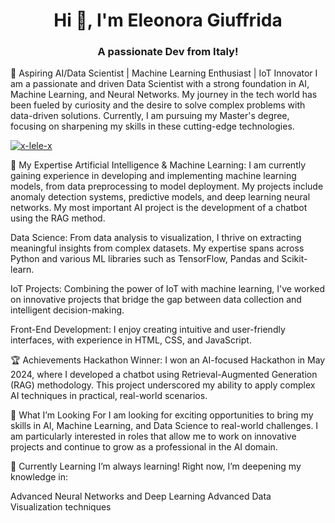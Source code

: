 <h1 align="center">Hi 👋, I'm Eleonora Giuffrida</h1>
<h3 align="center">A passionate Dev from Italy!</h3>
🚀 Aspiring AI/Data Scientist | Machine Learning Enthusiast | IoT Innovator
I am a passionate and driven Data Scientist with a strong foundation in AI, Machine Learning, and Neural Networks. My journey in the tech world has been fueled by curiosity and the desire to solve complex problems with data-driven solutions. Currently, I am pursuing my Master's degree, focusing on sharpening my skills in these cutting-edge technologies.

<p align="left"> <a href="https://github.com/ryo-ma/github-profile-trophy"><img src="https://github-profile-trophy.vercel.app/?username=x-lele-x" alt="x-lele-x" /></a> </p>

🧠 My Expertise
Artificial Intelligence & Machine Learning: I am currently gaining experience in developing and implementing machine learning models, from data preprocessing to model deployment. My projects include anomaly detection systems, predictive models, and deep learning neural networks. My most important AI project is the development of a chatbot using the RAG method.

Data Science: From data analysis to visualization, I thrive on extracting meaningful insights from complex datasets. My expertise spans across Python and various ML libraries such as TensorFlow, Pandas and Scikit-learn.

IoT Projects: Combining the power of IoT with machine learning, I've worked on innovative projects that bridge the gap between data collection and intelligent decision-making.

Front-End Development: I enjoy creating intuitive and user-friendly interfaces, with experience in HTML, CSS, and JavaScript. 

🏆 Achievements
Hackathon Winner: I won an AI-focused Hackathon in May 2024, where I developed a chatbot using Retrieval-Augmented Generation (RAG) methodology. This project underscored my ability to apply complex AI techniques in practical, real-world scenarios.

<!--IoT Hackathon Champion: I also clinched first place in an IoT Hackathon, where my project demonstrated the effective integration of IoT devices with real-time data analysis.-->

🎯 What I’m Looking For
I am looking for exciting opportunities to bring my skills in AI, Machine Learning, and Data Science to real-world challenges. I am particularly interested in roles that allow me to work on innovative projects and continue to grow as a professional in the AI domain.

🌱 Currently Learning
I’m always learning! Right now, I’m deepening my knowledge in:

Advanced Neural Networks and Deep Learning
Advanced Data Visualization techniques




<!--
**x-Lele-x/x-Lele-x** is a ✨ _special_ ✨ repository because its `README.md` (this file) appears on your GitHub profile.

Here are some ideas to get you started:

- 🔭 I’m currently working on ...
- 🌱 I’m currently learning ...
- 👯 I’m looking to collaborate on ...
- 🤔 I’m looking for help with ...
- 💬 Ask me about ...
- 📫 How to reach me: ...
- 😄 Pronouns: ...
- ⚡ Fun fact: ...
-->
